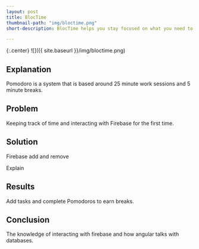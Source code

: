 ```yaml
---
layout: post
title: BlocTime
thumbnail-path: "img/bloctime.png"
short-description: BlocTime helps you stay focused on what you need to do!

---
```


{:.center}
![]({{ site.baseurl }}/img/bloctime.png)

## Explanation

Pomodoro is a system that is based around 25 minute work sessions and 5 minute breaks.

## Problem

Keeping track of time and interacting with Firebase for the first time.

## Solution

Firebase add and remove

Explain <md-progress-circular></md-progress-circular>

## Results

Add tasks and complete Pomodoros to earn breaks.

## Conclusion

The knowledge of interacting with firebase and how angular talks with databases.
